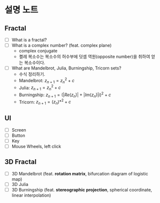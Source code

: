 # 설명 노트
## Fractal
- [ ] What is a fractal?
- [ ] What is a complex number? (feat. complex plane)
  - complex conjugate
  - 켤레 복소수는 복소수의 허수부에 덧셈 역원(opposite number)을 취하여 얻는 복소수이다.
- [ ] What are Mandelbrot, Julia, Burningship, Tricorn sets?
  - 수식 정리하기.
  - Mandelbrot: $z_{n+1} = z_n ^2 + c$
  - Julia: $z_{n+1} = z_n ^2 + c$
  - Burningship: $z_{n+1} = (|Re(z_n)| + |Im(z_n)|i)^2 + c$
  - Tricorn: $z_{n+1} = (z_n)* ^2 + c$

## UI
- [ ] Screen
- [ ] Button
- [ ] Key
- [ ] Mouse
		Wheels, left click

## 3D Fractal
- [ ] 3D Mandelbrot (feat. **rotation matrix**, bifurcation diagram of logistic map)
- [ ] 3D Julia
- [ ] 3D Burningship (feat. **stereographic projection**, spherical coordinate, linear interpolation)
